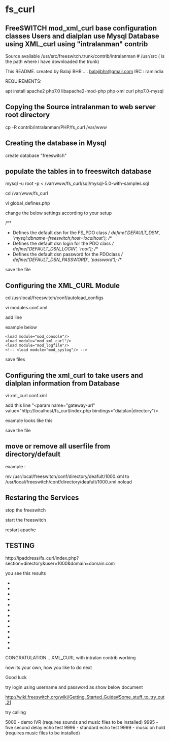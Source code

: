 fs_curl
=======

FreeSWITCH mod_xml_curl base configuration classes
Users and dialplan use Mysql Database using XML_curl using "intralanman" contrib
--------------------------------------------------------------------------------

Source available  /usr/src/freeswitch.trunk/contrib/intralanman   # /usr/src ( is the path where i have downloaded the trunk)

This README.  created by Balaji BHR .... balajibhr@gmail.com    IRC : ramindia


REQUIREMENTS:


apt install apache2 php7.0 libapache2-mod-php php-xml curl php7.0-mysql


Copying the Source intralanman to web server root directory
-----------------------------------------------------------

cp -R contrib/intralanman/PHP/fs_curl /var/www


Creating the database in Mysql
------------------------------

create database "freeswitch"


populate the tables in to freeswitch database
---------------------------------------------

mysql -u root -p < /var/www/fs_curl/sql/mysql-5.0-with-samples.sql

cd /var/www/fs_curl

vi global_defines.php

change the below settings according to your setup

/**
 * Defines the default dsn for the FS_PDO class
 */
define('DEFAULT_DSN', 'mysql:dbname=freeswitch;host=localhost');
/**
 * Defines the default dsn login for the PDO class
 */
define('DEFAULT_DSN_LOGIN', 'root');
/**
 * Defines the default dsn password for the PDOclass
 */
define('DEFAULT_DSN_PASSWORD', 'password');
/**

save the file

Configuring the XML_CURL Module
-------------------------------

cd /usr/local/freeswitch/conf/autoload_configs


vi modules.conf.xml

add line     <load module="mod_xml_curl"/>

example below


    <load module="mod_console"/>
    <load module="mod_xml_curl"/>
    <load module="mod_logfile"/>
    <!-- <load module="mod_syslog"/> -->

save files

Configuring the xml_curl to take users and dialplan information from Database
-----------------------------------------------------------------------------


vi xml_curl.conf.xml

add this line "<param name="gateway-url" value="http://localhost/fs_curl/index.php bindings="dialplan|directory"/>

example looks like this


<bindings>
    <binding name="example">
      <!-- The url to a gateway cgi that can generate xml similar to
           what's in this file only on-the-fly (leave it commented if you dont
           need it) -->
      <!-- one or more |-delim of configuration|directory|dialplan -->
 <param name="gateway-url" value="http://localhost/fs_curl/index.php bindings="dialplan|directory"/>
      <!-- set this to provide authentication credentials to the server -->


save the file


move or remove all userfile from directory/default
--------------------------------------------------

example :


mv /usr/local/freeswitch/conf/directory/deafult/1000.xml to /usr/local/freeswitch/conf/directory/deafult/1000.xml.noload


Restaring the Services
----------------------

stop the freeswitch

start the freeswitch

restart apache


TESTING
-------


http://ipaddress/fs_curl/index.php?section=directory&user=1000&domain=domain.com


you see this results

<?xml version="1.0" encoding="UTF-8" standalone="no" ?> 
- <document type="freeswitch/xml">
- <section name="directory" description="FreeSWITCH Directory">
- <domain name="domain.com">
- <params>
  <param name="default_gateway" value="errors" /> 
  </params>
  <variables /> 
- <user id="1000" mailbox="1000">
- <params>
  <param name="password" value="password" /> 
  <param name="vm-password" value="861000" /> 
  </params>
- <variables>
  <variable name="numbering_plan" value="US" /> 
  </variables>
  </user>
  </domain>
  </section>
- <!-- User is 1000
  --> 
- <!-- where array has contents
  --> 
- <!-- user id is: 1
  --> 
- <!-- fs_directory:204 - 2:array_key_exists() [<a href='function.array-key-exists'>function.array-key-exists</a>]: The second argument should be either an array or an object
  --> 
- <!-- Total # of Queries Run: 14
  --> 
- <!-- Estimated Execution Time Is: 0.216974020004
  --> 
  </document>



CONGRATULATION... XML_CURL with intralan contrib working

now its your own, how you like to do next

Good luck

try login using username and password as show below document


http://wiki.freeswitch.org/wiki/Getting_Started_Guide#Some_stuff_to_try_out.21

try calling 

5000 - demo IVR (requires sounds and music files to be installed) 
9995 - five second delay echo test 
9996 - standard echo test 
9999 - music on hold (requires music files to be installed) 

